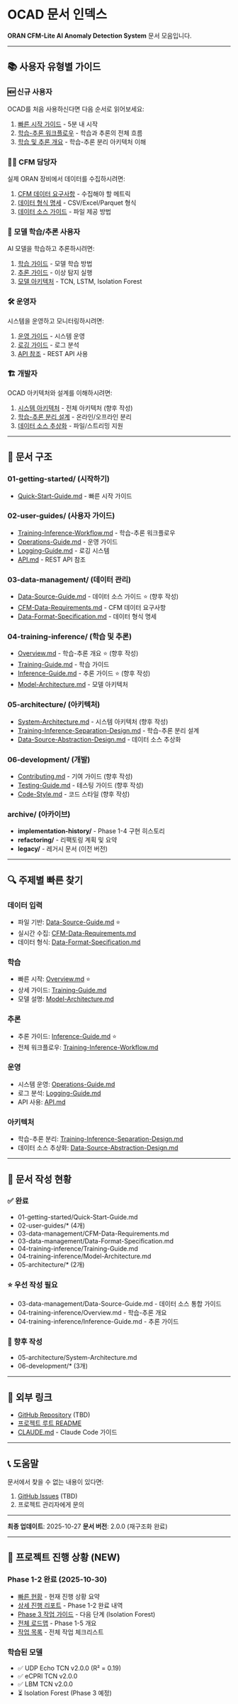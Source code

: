 # OCAD 문서 인덱스

**ORAN CFM-Lite AI Anomaly Detection System** 문서 모음입니다.

---

## 📚 사용자 유형별 가이드

### 🆕 신규 사용자
OCAD를 처음 사용하신다면 다음 순서로 읽어보세요:

1. [빠른 시작 가이드](01-getting-started/Quick-Start-Guide.md) - 5분 내 시작
2. [학습-추론 워크플로우](02-user-guides/Training-Inference-Workflow.md) - 학습과 추론의 전체 흐름
3. [학습 및 추론 개요](04-training-inference/Overview.md) - 학습-추론 분리 아키텍처 이해

### 👨‍💼 CFM 담당자
실제 ORAN 장비에서 데이터를 수집하시려면:

1. [CFM 데이터 요구사항](03-data-management/CFM-Data-Requirements.md) - 수집해야 할 메트릭
2. [데이터 형식 명세](03-data-management/Data-Format-Specification.md) - CSV/Excel/Parquet 형식
3. [데이터 소스 가이드](03-data-management/Data-Source-Guide.md) - 파일 제공 방법

### 🤖 모델 학습/추론 사용자
AI 모델을 학습하고 추론하시려면:

1. [학습 가이드](04-training-inference/Training-Guide.md) - 모델 학습 방법
2. [추론 가이드](04-training-inference/Inference-Guide.md) - 이상 탐지 실행
3. [모델 아키텍처](04-training-inference/Model-Architecture.md) - TCN, LSTM, Isolation Forest

### 🛠️ 운영자
시스템을 운영하고 모니터링하시려면:

1. [운영 가이드](02-user-guides/Operations-Guide.md) - 시스템 운영
2. [로깅 가이드](02-user-guides/Logging-Guide.md) - 로그 분석
3. [API 참조](02-user-guides/API.md) - REST API 사용

### 🏗️ 개발자
OCAD 아키텍처와 설계를 이해하시려면:

1. [시스템 아키텍처](05-architecture/System-Architecture.md) - 전체 아키텍처 (향후 작성)
2. [학습-추론 분리 설계](05-architecture/Training-Inference-Separation-Design.md) - 온라인/오프라인 분리
3. [데이터 소스 추상화](05-architecture/Data-Source-Abstraction-Design.md) - 파일/스트리밍 지원

---

## 📂 문서 구조

### 01-getting-started/ (시작하기)
- [Quick-Start-Guide.md](01-getting-started/Quick-Start-Guide.md) - 빠른 시작 가이드

### 02-user-guides/ (사용자 가이드)
- [Training-Inference-Workflow.md](02-user-guides/Training-Inference-Workflow.md) - 학습-추론 워크플로우
- [Operations-Guide.md](02-user-guides/Operations-Guide.md) - 운영 가이드
- [Logging-Guide.md](02-user-guides/Logging-Guide.md) - 로깅 시스템
- [API.md](02-user-guides/API.md) - REST API 참조

### 03-data-management/ (데이터 관리)
- [Data-Source-Guide.md](03-data-management/Data-Source-Guide.md) - 데이터 소스 가이드 ⭐ (향후 작성)
- [CFM-Data-Requirements.md](03-data-management/CFM-Data-Requirements.md) - CFM 데이터 요구사항
- [Data-Format-Specification.md](03-data-management/Data-Format-Specification.md) - 데이터 형식 명세

### 04-training-inference/ (학습 및 추론)
- [Overview.md](04-training-inference/Overview.md) - 학습-추론 개요 ⭐ (향후 작성)
- [Training-Guide.md](04-training-inference/Training-Guide.md) - 학습 가이드
- [Inference-Guide.md](04-training-inference/Inference-Guide.md) - 추론 가이드 ⭐ (향후 작성)
- [Model-Architecture.md](04-training-inference/Model-Architecture.md) - 모델 아키텍처

### 05-architecture/ (아키텍처)
- [System-Architecture.md](05-architecture/System-Architecture.md) - 시스템 아키텍처 (향후 작성)
- [Training-Inference-Separation-Design.md](05-architecture/Training-Inference-Separation-Design.md) - 학습-추론 분리 설계
- [Data-Source-Abstraction-Design.md](05-architecture/Data-Source-Abstraction-Design.md) - 데이터 소스 추상화

### 06-development/ (개발)
- [Contributing.md](06-development/Contributing.md) - 기여 가이드 (향후 작성)
- [Testing-Guide.md](06-development/Testing-Guide.md) - 테스팅 가이드 (향후 작성)
- [Code-Style.md](06-development/Code-Style.md) - 코드 스타일 (향후 작성)

### archive/ (아카이브)
- **implementation-history/** - Phase 1-4 구현 히스토리
- **refactoring/** - 리팩토링 계획 및 요약
- **legacy/** - 레거시 문서 (이전 버전)

---

## 🔍 주제별 빠른 찾기

### 데이터 입력
- 파일 기반: [Data-Source-Guide.md](03-data-management/Data-Source-Guide.md) ⭐
- 실시간 수집: [CFM-Data-Requirements.md](03-data-management/CFM-Data-Requirements.md)
- 데이터 형식: [Data-Format-Specification.md](03-data-management/Data-Format-Specification.md)

### 학습
- 빠른 시작: [Overview.md](04-training-inference/Overview.md) ⭐
- 상세 가이드: [Training-Guide.md](04-training-inference/Training-Guide.md)
- 모델 설명: [Model-Architecture.md](04-training-inference/Model-Architecture.md)

### 추론
- 추론 가이드: [Inference-Guide.md](04-training-inference/Inference-Guide.md) ⭐
- 전체 워크플로우: [Training-Inference-Workflow.md](02-user-guides/Training-Inference-Workflow.md)

### 운영
- 시스템 운영: [Operations-Guide.md](02-user-guides/Operations-Guide.md)
- 로그 분석: [Logging-Guide.md](02-user-guides/Logging-Guide.md)
- API 사용: [API.md](02-user-guides/API.md)

### 아키텍처
- 학습-추론 분리: [Training-Inference-Separation-Design.md](05-architecture/Training-Inference-Separation-Design.md)
- 데이터 소스 추상화: [Data-Source-Abstraction-Design.md](05-architecture/Data-Source-Abstraction-Design.md)

---

## 📝 문서 작성 현황

### ✅ 완료
- 01-getting-started/Quick-Start-Guide.md
- 02-user-guides/* (4개)
- 03-data-management/CFM-Data-Requirements.md
- 03-data-management/Data-Format-Specification.md
- 04-training-inference/Training-Guide.md
- 04-training-inference/Model-Architecture.md
- 05-architecture/* (2개)

### ⭐ 우선 작성 필요
- 03-data-management/Data-Source-Guide.md - 데이터 소스 통합 가이드
- 04-training-inference/Overview.md - 학습-추론 개요
- 04-training-inference/Inference-Guide.md - 추론 가이드

### 📅 향후 작성
- 05-architecture/System-Architecture.md
- 06-development/* (3개)

---

## 🔗 외부 링크

- [GitHub Repository](https://github.com/your-org/ocad) (TBD)
- [프로젝트 루트 README](../README.md)
- [CLAUDE.md](../CLAUDE.md) - Claude Code 가이드

---

## 📞 도움말

문서에서 찾을 수 없는 내용이 있다면:

1. [GitHub Issues](https://github.com/your-org/ocad/issues) (TBD)
2. 프로젝트 관리자에게 문의

---

**최종 업데이트**: 2025-10-27
**문서 버전**: 2.0.0 (재구조화 완료)

---

## 🎯 프로젝트 진행 상황 (NEW)

### Phase 1-2 완료 (2025-10-30)
- [빠른 현황](QUICK-STATUS.md) - 현재 진행 상황 요약
- [상세 진행 리포트](PROGRESS-REPORT-20251030.md) - Phase 1-2 완료 내역
- [Phase 3 작업 가이드](TOMORROW-PHASE3-GUIDE.md) - 다음 단계 (Isolation Forest)
- [전체 로드맵](PHASES-OVERVIEW.md) - Phase 1-5 개요
- [작업 목록](TODO.md) - 전체 작업 체크리스트

### 학습된 모델
- ✅ UDP Echo TCN v2.0.0 (R² = 0.19)
- ✅ eCPRI TCN v2.0.0
- ✅ LBM TCN v2.0.0
- ⏳ Isolation Forest (Phase 3 예정)

